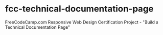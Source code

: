 # fcc-technical-documentation-page
FreeCodeCamp.com Responsive Web Design Certification Project - "Build a Technical Documentation Page"

